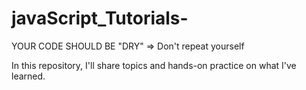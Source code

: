 # javaScript_Tutorials-

YOUR CODE SHOULD BE "DRY"  => Don't repeat yourself

In this repository, I'll share topics and hands-on practice on what I've learned.
